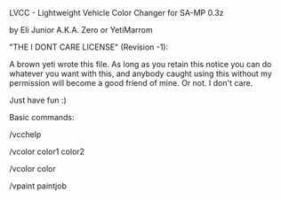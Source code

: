 LVCC - Lightweight Vehicle Color Changer for SA-MP 0.3z

by Eli Junior A.K.A. Zero or YetiMarrom

"THE I DONT CARE LICENSE" (Revision -1):

A brown yeti wrote this file.  As long as you retain this notice you
can do whatever you want with this, and anybody caught using this without
my permission will become a good friend of mine. Or not. I don't care.

Just have fun :)

Basic commands:

/vcchelp

/vcolor color1 color2

/vcolor color

/vpaint paintjob
